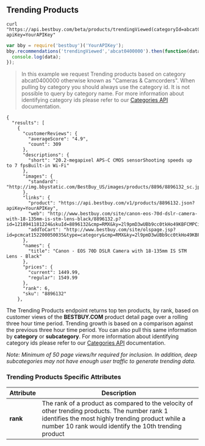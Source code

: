 ## Trending Products
```shell
curl "https://api.bestbuy.com/beta/products/trendingViewed(categoryId=abcat0400000)?apiKey=YourAPIKey"
```
```javascript
var bby = require('bestbuy')('YourAPIKey');
bby.recommendations('trendingViewed','abcat0400000').then(function(data){
  console.log(data);
});
```

> In this example we request Trending products based on category abcat0400000 otherwise known as "Cameras & Camcorders". When pulling by category you should always use the category id. It is not possible to query by category name. For more information about identifying category ids please refer to our [Categories API](#categories-api) documentation.

```json-doc
{
  "results": [
    {
      "customerReviews": {
        "averageScore": "4.9",
        "count": 309
      },
      "descriptions": {
        "short": "20.2-megapixel APS-C CMOS sensorShooting speeds up to 7 fpsBuilt-in Wi-Fi"
      },
      "images": {
        "standard": "http://img.bbystatic.com/BestBuy_US/images/products/8896/8896132_sc.jpg"
      },
      "links": {
        "product": "https://api.bestbuy.com/v1/products/8896132.json?apiKey=YourAPIKey",
        "web": "http://www.bestbuy.com/site/canon-eos-70d-dslr-camera-with-18-135mm-is-stm-lens-black/8896132.p?id=1218941181224&skuId=8896132&cmp=RMX&ky=2l9pmD3wUBb9cc0tkHo49KBFCMPCiIPY4",
        "addToCart": "http://www.bestbuy.com/site/olspage.jsp?id=pcmcat152200050035&type=category&cmp=RMX&ky=2l9pmD3wUBb9cc0tkHo49KBFCMPCiIPY4&qvsids=8896132"
      },
      "names": {
        "title": "Canon - EOS 70D DSLR Camera with 18-135mm IS STM Lens - Black"
      },
      "prices": {
        "current": 1449.99,
        "regular": 1549.99
      },
      "rank": 6,
      "sku": "8896132"
    },
```

The Trending Products endpoint returns top ten products, by rank, based on customer views of the **BESTBUY.COM** product detail page over a rolling three hour time period. Trending growth is based on a comparison against the previous three hour time period. You can also pull this same information by **category** or **subcategory**. For more information about identifying category ids please refer to our [Categories API](#categories-api) documentation.

*Note: Minimum of 50 page views/hr required for inclusion. In addition, deep subcategories may not have enough user traffic to generate trending data.*

### Trending Products Specific Attributes

Attribute | Description
--------- | -----------
**rank** | The rank of a product as compared to the velocity of other trending products. The number rank 1 identifies the most highly trending product while a number 10 rank would identify the 10th trending product